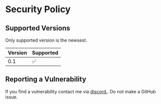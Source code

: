 # Security Policy

## Supported Versions

Only supported version is the newsest.

| Version | Supported          |
| ------- | ------------------ |
| 0.1   | :white_check_mark: |

## Reporting a Vulnerability

If you find a vulnerability contact me via [discord.](https://discord.gg/KB3rqZr). Do not make a GitHub issue.
